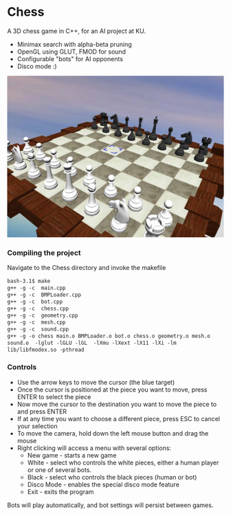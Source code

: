 # Chess
A 3D chess game in C++, for an AI project at KU.

- Minimax search with alpha-beta pruning
- OpenGL using GLUT, FMOD for sound
- Configurable "bots" for AI opponents
- Disco mode :)

![Alt text](/Screenshot.png?raw=true "Screenshot")

### Compiling the project

Navigate to the Chess directory and invoke the makefile
```
bash-3.1$ make
g++ -g -c  main.cpp
g++ -g -c  BMPLoader.cpp
g++ -g -c  bot.cpp
g++ -g -c  chess.cpp
g++ -g -c  geometry.cpp
g++ -g -c  mesh.cpp
g++ -g -c  sound.cpp
g++ -g -o chess main.o BMPLoader.o bot.o chess.o geometry.o mesh.o sound.o  -lglut -lGLU -lGL  -lXmu -lXext -lX11 -lXi -lm  lib/libfmodex.so -pthread
```

### Controls
- Use the arrow keys to move the cursor (the blue target)
- Once the cursor is positioned at the piece you want to move, press ENTER to select the piece
- Now move the cursor to the destination you want to move the piece to and press ENTER
- If at any time you want to choose a different piece, press ESC to cancel your selection
- To move the camera, hold down the left mouse button and drag the mouse
- Right clicking will access a menu with several options:
  - New game - starts a new game
  - White - select who controls the white pieces, either a human player or one of several bots.
  - Black - select who controls the black pieces (human or bot)
  - Disco Mode - enables the special disco mode feature
  - Exit - exits the program

Bots will play automatically, and bot settings will persist between games.
